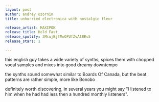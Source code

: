 ```yaml
---
layout: post
author: andrey ozornin
title: unhurried electronica with nostalgic fleur

release_artist: MAXIPOK
release_title: Hold Fast
release_spotify: 3MsujBjfMwOPUfZvAt8Ru5
release_stars: 1

---
```


this english guy takes a wide variety of synths, spices them with chopped vocal samples and mixes into good dreamy downtempo

the synths sound somewhat similar to Boards Of Canada, but the beat patterns are rather simple, more like Bonobo

definitely worth discovering, in several years you might say "I listened to him when he had had less then a hundred monthly listeners".
